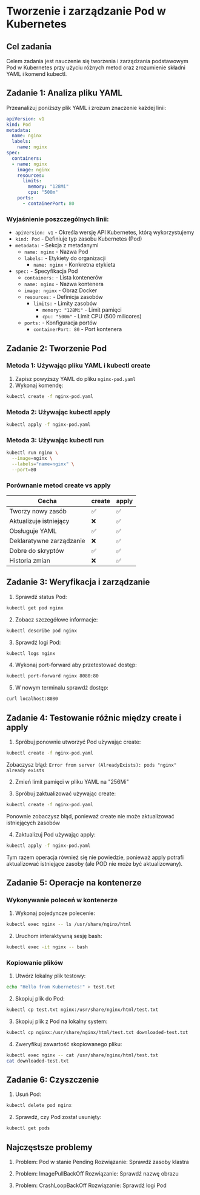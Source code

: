 # Tworzenie i zarządzanie Pod w Kubernetes

## Cel zadania
Celem zadania jest nauczenie się tworzenia i zarządzania podstawowym Pod w Kubernetes przy użyciu różnych metod oraz zrozumienie składni YAML i komend kubectl.

## Zadanie 1: Analiza pliku YAML

Przeanalizuj poniższy plik YAML i zrozum znaczenie każdej linii:

```yaml
apiVersion: v1
kind: Pod
metadata:
  name: nginx
  labels:
    name: nginx
spec:
  containers:
  - name: nginx
    image: nginx
    resources:
      limits:
        memory: "128Mi"
        cpu: "500m"
    ports:
      - containerPort: 80
```

### Wyjaśnienie poszczególnych linii:

* `apiVersion: v1` - Określa wersję API Kubernetes, którą wykorzystujemy
* `kind: Pod` - Definiuje typ zasobu Kubernetes (Pod)
* `metadata:` - Sekcja z metadanymi
  * `name: nginx` - Nazwa Pod
  * `labels:` - Etykiety do organizacji
    * `name: nginx` - Konkretna etykieta
* `spec:` - Specyfikacja Pod
  * `containers:` - Lista kontenerów
  * `name: nginx` - Nazwa kontenera
  * `image: nginx` - Obraz Docker
  * `resources:` - Definicja zasobów
    * `limits:` - Limity zasobów
      * `memory: "128Mi"` - Limit pamięci
      * `cpu: "500m"` - Limit CPU (500 milicores)
  * `ports:` - Konfiguracja portów
    * `containerPort: 80` - Port kontenera

## Zadanie 2: Tworzenie Pod

### Metoda 1: Używając pliku YAML i kubectl create
1. Zapisz powyższy YAML do pliku `nginx-pod.yaml`
2. Wykonaj komendę:
```bash
kubectl create -f nginx-pod.yaml
```

### Metoda 2: Używając kubectl apply
```bash
kubectl apply -f nginx-pod.yaml
```

### Metoda 3: Używając kubectl run
```bash
kubectl run nginx \
  --image=nginx \
  --labels="name=nginx" \
  --port=80
```

### Porównanie metod create vs apply

| Cecha | create | apply |
|-------|---------|--------|
| Tworzy nowy zasób | ✅ | ✅ |
| Aktualizuje istniejący | ❌ | ✅ |
| Obsługuje YAML | ✅ | ✅ |
| Deklaratywne zarządzanie | ❌ | ✅ |
| Dobre do skryptów | ✅ | ✅ |
| Historia zmian | ❌ | ✅ |

## Zadanie 3: Weryfikacja i zarządzanie

1. Sprawdź status Pod:
```bash
kubectl get pod nginx
```

2. Zobacz szczegółowe informacje:
```bash
kubectl describe pod nginx
```

3. Sprawdź logi Pod:
```bash
kubectl logs nginx
```

4. Wykonaj port-forward aby przetestować dostęp:
```bash
kubectl port-forward nginx 8080:80
```

5. W nowym terminalu sprawdź dostęp:
```bash
curl localhost:8080
```

## Zadanie 4: Testowanie różnic między create i apply

1. Spróbuj ponownie utworzyć Pod używając create:
```bash
kubectl create -f nginx-pod.yaml
```
Zobaczysz błąd: `Error from server (AlreadyExists): pods "nginx" already exists`

2. Zmień limit pamięci w pliku YAML na "256Mi"

3. Spróbuj zaktualizować używając create:
```bash
kubectl create -f nginx-pod.yaml
```
Ponownie zobaczysz błąd, ponieważ create nie może aktualizować istniejących zasobów

4. Zaktualizuj Pod używając apply:
```bash
kubectl apply -f nginx-pod.yaml
```
Tym razem operacja również się nie powiedzie, ponieważ apply potrafi aktualizować istniejące zasoby (ale POD nie może być aktualizowany).

## Zadanie 5: Operacje na kontenerze

### Wykonywanie poleceń w kontenerze
1. Wykonaj pojedyncze polecenie:
```bash
kubectl exec nginx -- ls /usr/share/nginx/html
```

2. Uruchom interaktywną sesję bash:
```bash
kubectl exec -it nginx -- bash
```

### Kopiowanie plików

1. Utwórz lokalny plik testowy:
```bash
echo "Hello from Kubernetes!" > test.txt
```

2. Skopiuj plik do Pod:
```bash
kubectl cp test.txt nginx:/usr/share/nginx/html/test.txt
```

3. Skopiuj plik z Pod na lokalny system:
```bash
kubectl cp nginx:/usr/share/nginx/html/test.txt downloaded-test.txt
```

4. Zweryfikuj zawartość skopiowanego pliku:
```bash
kubectl exec nginx -- cat /usr/share/nginx/html/test.txt
cat downloaded-test.txt
```

## Zadanie 6: Czyszczenie

1. Usuń Pod:
```bash
kubectl delete pod nginx
```

2. Sprawdź, czy Pod został usunięty:
```bash
kubectl get pods
```

## Najczęstsze problemy

1. Problem: Pod w stanie Pending
   Rozwiązanie: Sprawdź zasoby klastra

2. Problem: ImagePullBackOff
   Rozwiązanie: Sprawdź nazwę obrazu

3. Problem: CrashLoopBackOff
   Rozwiązanie: Sprawdź logi Pod